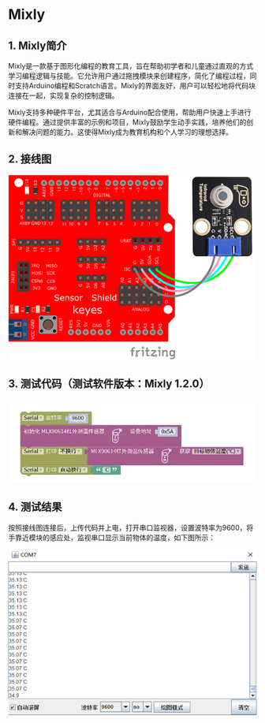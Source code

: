 # Mixly


## 1. Mixly简介  

Mixly是一款基于图形化编程的教育工具，旨在帮助初学者和儿童通过直观的方式学习编程逻辑与技能。它允许用户通过拖拽模块来创建程序，简化了编程过程，同时支持Arduino编程和Scratch语言。Mixly的界面友好，用户可以轻松地将代码块连接在一起，实现复杂的控制逻辑。  

Mixly支持多种硬件平台，尤其适合与Arduino配合使用，帮助用户快速上手进行硬件编程。通过提供丰富的示例和项目，Mixly鼓励学生动手实践，培养他们的创新和解决问题的能力。这使得Mixly成为教育机构和个人学习的理想选择。  

## 2. 接线图  

![](media/8c4be7ad3c381ed3b46f94cbd7237f46.png)  

## 3. 测试代码（测试软件版本：Mixly 1.2.0）  

![](media/1d5b13323b8dae72ac4e72072b0d4571.png)  

## 4. 测试结果  

按照接线图连接后，上传代码并上电，打开串口监视器，设置波特率为9600，将手靠近模块的感应处，监视串口显示当前物体的温度，如下图所示：  

![](media/281511994243ae66459150d761a4ba40.png)






